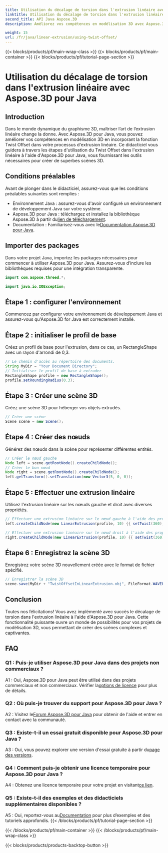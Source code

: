```yaml
---
title: Utilisation du décalage de torsion dans l'extrusion linéaire avec Aspose.3D pour Java
linktitle: Utilisation du décalage de torsion dans l'extrusion linéaire avec Aspose.3D pour Java
second_title: API Java Aspose.3D
description: Améliorez vos compétences en modélisation 3D avec Aspose.3D pour Java. Apprenez à utiliser le décalage de torsion dans l'extrusion linéaire dans ce didacticiel complet.

weight: 15
url: /fr/java/linear-extrusion/using-twist-offset/
---
```


{{< blocks/products/pf/main-wrap-class >}}
{{< blocks/products/pf/main-container >}}
{{< blocks/products/pf/tutorial-page-section >}}

# Utilisation du décalage de torsion dans l'extrusion linéaire avec Aspose.3D pour Java

## Introduction

Dans le monde dynamique du graphisme 3D, maîtriser l’art de l’extrusion linéaire change la donne. Avec Aspose.3D pour Java, vous pouvez améliorer vos compétences en modélisation 3D en incorporant la fonction Twist Offset dans votre processus d'extrusion linéaire. Ce didacticiel vous guidera à travers les étapes d'utilisation du Twist Offset dans l'extrusion linéaire à l'aide d'Aspose.3D pour Java, vous fournissant les outils nécessaires pour créer de superbes scènes 3D.

## Conditions préalables

Avant de plonger dans le didacticiel, assurez-vous que les conditions préalables suivantes sont remplies :

- Environnement Java : assurez-vous d'avoir configuré un environnement de développement Java sur votre système.
-  Aspose.3D pour Java : téléchargez et installez la bibliothèque Aspose.3D à partir du[lien de téléchargement](https://releases.aspose.com/3d/java/).
-  Documentation : Familiarisez-vous avec le[Documentation Aspose.3D pour Java](https://reference.aspose.com/3d/java/).

## Importer des packages

Dans votre projet Java, importez les packages nécessaires pour commencer à utiliser Aspose.3D pour Java. Assurez-vous d’inclure les bibliothèques requises pour une intégration transparente.

```java
import com.aspose.threed.*;

import java.io.IOException;
```

## Étape 1 : configurer l'environnement

Commencez par configurer votre environnement de développement Java et assurez-vous qu'Aspose.3D for Java est correctement installé.

## Étape 2 : initialiser le profil de base

Créez un profil de base pour l'extrusion, dans ce cas, un RectangleShape avec un rayon d'arrondi de 0,3.

```java
// Le chemin d'accès au répertoire des documents.
String MyDir = "Your Document Directory";
// Initialiser le profil de base à extruder
RectangleShape profile = new RectangleShape();
profile.setRoundingRadius(0.3);
```

## Étape 3 : Créer une scène 3D

Créez une scène 3D pour héberger vos objets extrudés.

```java
// Créer une scène
Scene scene = new Scene();
```

## Étape 4 : Créer des nœuds

Générez des nœuds dans la scène pour représenter différentes entités.

```java
// Créer le nœud gauche
Node left = scene.getRootNode().createChildNode();
// Créer le bon nœud
Node right = scene.getRootNode().createChildNode();
left.getTransform().setTranslation(new Vector3(5, 0, 0));
```

## Étape 5 : Effectuer une extrusion linéaire

Utilisez l'extrusion linéaire sur les nœuds gauche et droit avec diverses propriétés.

```java
// Effectuer une extrusion linéaire sur le nœud gauche à l'aide des propriétés twist et slices
left.createChildNode(new LinearExtrusion(profile, 10) {{ setTwist(360); setSlices(100); }});

// Effectuer une extrusion linéaire sur le nœud droit à l'aide des propriétés twist, twist offset et slices
right.createChildNode(new LinearExtrusion(profile, 10) {{ setTwist(360); setSlices(100); setTwistOffset(new Vector3(3, 0, 0)); }});
```

## Étape 6 : Enregistrez la scène 3D

Enregistrez votre scène 3D nouvellement créée avec le format de fichier spécifié.

```java
// Enregistrer la scène 3D
scene.save(MyDir + "TwistOffsetInLinearExtrusion.obj", FileFormat.WAVEFRONTOBJ);
```

## Conclusion

Toutes nos félicitations! Vous avez implémenté avec succès le décalage de torsion dans l'extrusion linéaire à l'aide d'Aspose.3D pour Java. Cette fonctionnalité puissante ouvre un monde de possibilités pour vos projets de modélisation 3D, vous permettant de créer des scènes complexes et captivantes.

## FAQ

### Q1 : Puis-je utiliser Aspose.3D pour Java dans des projets non commerciaux ?

 A1 : Oui, Aspose.3D pour Java peut être utilisé dans des projets commerciaux et non commerciaux. Vérifier la[options de licence](https://purchase.aspose.com/buy) pour plus de détails.

### Q2 : Où puis-je trouver du support pour Aspose.3D pour Java ?

 A2 : Visitez le[Forum Aspose.3D pour Java](https://forum.aspose.com/c/3d/18) pour obtenir de l'aide et entrer en contact avec la communauté.

### Q3 : Existe-t-il un essai gratuit disponible pour Aspose.3D pour Java ?

 A3 : Oui, vous pouvez explorer une version d'essai gratuite à partir du[page des versions](https://releases.aspose.com/).

### Q4 : Comment puis-je obtenir une licence temporaire pour Aspose.3D pour Java ?

 A4 : Obtenez une licence temporaire pour votre projet en visitant[ce lien](https://purchase.aspose.com/temporary-license/).

### Q5 : Existe-t-il des exemples et des didacticiels supplémentaires disponibles ?

 A5 : Oui, reportez-vous au[Documentation](https://reference.aspose.com/3d/java/) pour plus d’exemples et des tutoriels approfondis.
{{< /blocks/products/pf/tutorial-page-section >}}

{{< /blocks/products/pf/main-container >}}
{{< /blocks/products/pf/main-wrap-class >}}

{{< blocks/products/products-backtop-button >}}
